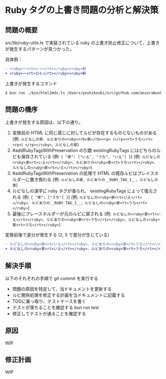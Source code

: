 # Ruby タグの上書き問題の分析と解決策

## 問題の概要

src/lib/ruby-utils.ts で実装されている ruby の上書き防止修正について、上書きが発生するパターンが見つかった。

具体例：
```diff
- <ruby>一<rt>いっ</rt></ruby><ruby>軒
+ <ruby>一<rt>ひと</rt></ruby><ruby>軒
```

上書きが発生するコマンド

```bash
$ bun run ./bin/html2mdx.ts /Users/yoshikouki/src/github.com/aozorabunko/aozorabunko/cards/001091/files/42308_17916.html
```

## 問題の機序

上書きが発生する原因は、以下の通り。

1. 変換前の HTML に同じ感じに対してルビが存在するものとないものがある
  (例: `ルビなしの家、ルビありの<ruby><rb>家</rb><rp>（</rp><rt>うち</rt><rp>）</rp></ruby>、ルビなしの家`)
2. #addRubyTagsWithPreservation の引数 existingRubyTags にはどちらのルビも保存されている
  (例: `{ "家": ["いえ", "うち", "いえ"] }`)
  (例: `ルビなしの<ruby>家<rt>いえ</rt></ruby>、ルビありの<ruby>家<rt>うち</rt></ruby>、ルビなしの<ruby>家<rt>いえ</rt></ruby>`)
3. #addRubyTagsWithPreservation の処理で HTML の既存ルビはプレイスホルダーに置き換わる
  (例: `ルビなしの家、ルビありの__RUBY_TAG_1__、ルビなしの家`)
4. ルビなしの漢字に ruby タグが張られ、 existingRubyTags によって復元される
  (例: `{ "家": ["うち"] }`)
  (例: `ルビなしの<ruby>家<rt>いえ</rt></ruby>、ルビありの__RUBY_TAG_1__、ルビなしの<ruby>家<rt>うち</rt></ruby>`)
5. 最後にプレースホルダーが元のルビに戻される
  (例: `ルビなしの<ruby>家<rt>いえ</rt></ruby>、ルビありの<ruby>家<rt>うち</rt></ruby>、ルビなしの<ruby>家<rt>うち</rt></ruby>`)

変換前後で差分が発生する (2, 5 で差分が生じている)

```diff
- ルビなしの<ruby>家<rt>いえ</rt></ruby>、ルビありの<ruby>家<rt>うち</rt></ruby>、ルビなしの<ruby>家<rt>いえ</rt></ruby>
+ ルビなしの<ruby>家<rt>いえ</rt></ruby>、ルビありの<ruby>家<rt>うち</rt></ruby>、ルビなしの<ruby>家<rt>うち</rt></ruby>
```

## 解決手順

以下のそれぞれの手順で git commit を実行する

- 問題の原因を特定して、当ドキュメントを更新する
- ルビ関係処理を修正する計画を当ドキュメントに記載する
- TDDに乗っ取り、テストケースを書く
- テストが落ちることを確認する bun run test
- 修正してテストが通ることを確認する

## 原因

WIP

## 修正計画

WIP
